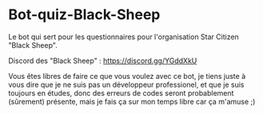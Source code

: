 # Bot-quiz-Black-Sheep
Le bot qui sert pour les questionnaires pour l'organisation Star Citizen "Black Sheep".

Discord des "Black Sheep" : https://discord.gg/YGddXkU

Vous êtes libres de faire ce que vous voulez avec ce bot, je tiens juste à vous dire que je ne suis pas un développeur professionel, et que je suis toujours en études, donc des erreurs de codes seront probablement (sûrement) présente, mais je fais ça sur mon temps libre car ça m'amuse ;)
